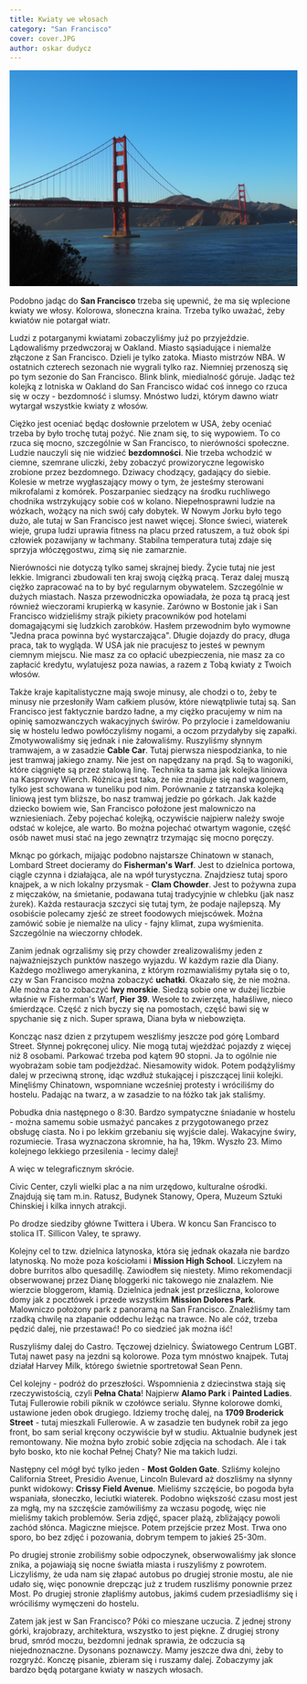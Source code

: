 ```yaml
---
title: Kwiaty we włosach
category: "San Francisco"
cover: cover.JPG
author: oskar dudycz
---
```


![front](cover.JPG)

Podobno jadąc do **San Francisco** trzeba się upewnić, że ma się wplecione kwiaty we włosy. Kolorowa, słoneczna kraina. Trzeba tylko uważać, żeby kwiatów nie potargał wiatr.

Ludzi z potarganymi kwiatami zobaczyliśmy już po przyjeździe. Lądowaliśmy przedwczoraj w Oakland. Miasto sąsiadujące i niemalże złączone z San Francisco. Dzieli je tylko zatoka. Miasto mistrzów NBA. W ostatnich czterech sezonach nie wygrali tylko raz. Niemniej przenoszą się po tym sezonie do San Francisco. Blink blink, miedialność góruje. Jadąc też kolejką z lotniska w Oakland do San Francisco widać coś innego co rzuca się w oczy - bezdomność i slumsy. Mnóstwo ludzi, którym dawno wiatr wytargał wszystkie kwiaty z włosów.

Ciężko jest oceniać będąc dosłownie przelotem w USA, żeby oceniać trzeba by było trochę tutaj pożyć. Nie znam się, to się wypowiem. To co rzuca się mocno, szczególnie w San Francisco, to nierówności społeczne. Ludzie nauczyli się nie widzieć **bezdomności**. Nie trzeba wchodzić w ciemne, szemrane uliczki, żeby zobaczyć prowizoryczne legowisko zrobione przez bezdomnego. Dziwacy chodzący, gadający do siebie. Kolesie w metrze wygłaszający mowy o tym, że jesteśmy sterowani mikrofalami z komórek. Poszarpaniec siedzący na środku ruchliwego chodnika wstrzykujący sobie coś w kolano. Niepełnosprawni ludzie na wózkach, wożący na nich swój cały dobytek. W Nowym Jorku było tego dużo, ale tutaj w San Francisco jest nawet więcej. Słonce świeci, wiaterek wieje, grupa ludzi uprawia fitness na placu przed ratuszem, a tuż obok śpi człowiek pozawijany w łachmany. Stabilna temperatura tutaj zdaje się sprzyja włóczęgostwu, zimą się nie zamarznie. 

Nierówności nie dotyczą tylko samej skrajnej biedy. Życie tutaj nie jest lekkie. Imigranci zbudowali ten kraj swoją ciężką pracą. Teraz dalej muszą ciężko zapracować na to by być regularnym obywatelem. Szczególnie w dużych miastach. Nasza przewodniczka opowiadała, że poza tą pracą jest również wieczorami krupierką w kasynie. Zarówno w Bostonie jak i San Francisco widzieliśmy strajk pikiety pracowników pod hotelami domagającymi się ludzkich zarobków. Hasłem przewodnim było wymowne "Jedna praca powinna być wystarczająca". Długie dojazdy do pracy, długa praca, tak to wygląda. W USA jak nie pracujesz to jesteś w pewnym ciemnym miejscu. Nie masz za co opłacić ubezpieczenia, nie masz za co zapłacić kredytu, wylatujesz poza nawias, a razem z Tobą kwiaty z Twoich włosów.

Także kraje kapitalistyczne mają swoje minusy, ale chodzi o to, żeby te minusy nie przesłoniły Wam całkiem plusów, które niewątpliwie tutaj są. San Francisco jest faktycznie bardzo ładne, a my ciężko pracujemy w nim na opinię samozwanczych wakacyjnych świrów. Po przylocie i zameldowaniu się w hostelu ledwo powłóczyliśmy nogami, a oczom przydałyby się zapałki. Zmotywowaliśmy się jednak i nie żałowaliśmy. Ruszyliśmy słynnym tramwajem, a w zasadzie **Cable Car**. Tutaj pierwsza niespodzianka, to nie jest tramwaj jakiego znamy. Nie jest on napędzany na prąd. Są to wagoniki, które ciągnięte są przez stalową linę. Technika ta sama jak kolejka liniowa na Kasprowy Wierch. Różnica jest taka, że nie znajduje się nad wagonem, tylko jest schowana w tuneliku pod nim. Porównanie z tatrzanska kolejką liniową jest tym bliższe, bo nasz tramwaj jedzie po górkach. Jak każde dziecko bowiem wie, San Francisco położone jest malowniczo na wzniesieniach. Żeby pojechać kolejką, oczywiście najpierw należy swoje odstać w kolejce, ale warto. Bo można pojechać otwartym wagonie, część osób nawet musi stać na jego zewnątrz trzymając się mocno poręczy.

Mknąc po górkach, mijając podobno najstarsze Chinatown w stanach, Lombard Street docieramy do **Fisherman's Warf**. Jest to dzielnica portowa, ciągle czynna i działająca, ale na wpół turystyczna. Znajdziesz tutaj sporo knajpek, a w nich lokalny przysmak - **Clam Chowder**. Jest to pożywna zupa z mięczaków, na śmietanie, podawana tutaj tradycyjnie w chlebku (jak nasz żurek). Każda restauracja szczyci się tutaj tym, że podaje najlepszą. My osobiście polecamy zjeść ze street foodowych miejscówek. Można zamówić sobie je niemalże na ulicy - fajny klimat, zupa wyśmienita. Szczególnie na wieczorny chłodek.

Zanim jednak ogrzaliśmy się przy chowder zrealizowaliśmy jeden z najważniejszych punktów naszego wyjazdu. W każdym razie dla Diany. Każdego możliwego amerykanina, z którym rozmawialiśmy pytała się o to, czy w San Francisco można zobaczyć **uchatki**. Okazało się, że nie można. Ale można za to zobaczyć **lwy morskie**. Siedzą sobie one w dużej liczbie właśnie w Fisherman's Warf, **Pier 39**. Wesołe to zwierzęta, hałaśliwe, nieco śmierdzące. Część z nich byczy się na pomostach, część bawi się w spychanie się z nich. Super sprawa, Diana była w niebowzięta.

Koncząc nasz dzien z przytupem weszliśmy jeszcze pod górę Lombard Street. Słynnej pokręconej ulicy. Nie mogą tutaj wjeżdżać pojazdy z więcej niż 8 osobami. Parkować trzeba pod kątem 90 stopni. Ja to ogólnie nie wyobrażam sobie tam podjeżdżać. Niesamowity widok. Potem podążyliśmy dalej w przeciwną stronę, idąc wzdłuż stukającej i piszczącej linii kolejki. Minęliśmy Chinatown, wspomniane wcześniej protesty i wróciliśmy do hostelu. Padając na twarz, a w zasadzie to na łóżko tak jak staliśmy.

Pobudka dnia następnego o 8:30. Bardzo sympatyczne śniadanie w hostelu - można samemu sobie usmażyć pancakes z przygotowanego przez obsługę ciasta. No i po lekkim grzebaniu się wyjście dalej. Wakacyjne świry, rozumiecie. Trasa wyznaczona skromnie, ha ha, 19km. Wyszło 23. Mimo kolejnego lekkiego przesilenia - lecimy dalej!

A więc w telegraficznym skrócie. 

Civic Center, czyli wielki plac a na nim urzędowo, kulturalne ośrodki. Znajdują się tam m.in. Ratusz, Budynek Stanowy, Opera, Muzeum Sztuki Chinskiej i kilka innych atrakcji.

Po drodze siedziby główne Twittera i Ubera. W koncu San Francisco to stolica IT. Sillicon Valey, te sprawy.

Kolejny cel to tzw. dzielnica latynoska, która się jednak okazała nie bardzo latynoską. No może poza kościołami i **Mission High School**. Liczyłem na dobre burritos albo quesadillę. Zawiodłem się niestety. Mimo rekomendacji obserwowanej przez Dianę bloggerki nic takowego nie znalazłem. Nie wierzcie bloggerom, kłamią. Dzielnica jednak jest prześliczna, kolorowe domy jak z pocztówek i przede wszystkim **Mission Dolores Park**. Malowniczo położony park z panoramą na San Francisco. Znaleźliśmy tam rzadką chwilę na złapanie oddechu leżąc na trawce. No ale cóż, trzeba pędzić dalej, nie przestawać! Po co siedzieć jak można iść!

Ruszyliśmy dalej do Castro. Tęczowej dzielnicy. Światowego Centrum LGBT. Tutaj nawet pasy na jezdni są kolorowe. Poza tym mnóstwo knajpek. Tutaj działał Harvey Milk, którego świetnie sportretował Sean Penn.

Cel kolejny - podróż do przeszłości. Wspomnienia z dziecinstwa stają się rzeczywistością, czyli **Pełna Chata**! Najpierw **Alamo Park** i **Painted Ladies**. Tutaj Fullerowie robili piknik w czołówce serialu. Słynne kolorowe domki, ustawione jeden obok drugiego. Idziemy trochę dalej, na **1709 Broderick Street** - tutaj mieszkali Fullerowie. A w zasadzie ten budynek robił za jego front, bo sam serial kręcony oczywiście był w studiu. Aktualnie budynek jest remontowany. Nie można było zrobić sobie zdjęcia na schodach. Ale i tak było bosko, kto nie kochał Pełnej Chaty? Nie ma takich ludzi.

Następny cel mógł być tylko jeden - **Most Golden Gate**. Szliśmy kolejno California Street, Presidio Avenue, Lincoln Bulevard aż doszliśmy na słynny punkt widokowy: **Crissy Field Avenue**. Mieliśmy szczęście, bo pogoda była wspaniała, słoneczko, leciutki wiaterek. Podobno większość czasu most jest za mgłą, my na szczęście zamówiliśmy za wczasu pogodę, więc nie mieliśmy takich problemów. Seria zdjęć, spacer plażą, zbliżający powoli zachód słónca. Magiczne miejsce. Potem przejście przez Most. Trwa ono sporo, bo bez zdjęć i pozowania, dobrym tempem to jakieś 25-30m. 

Po drugiej stronie zrobiliśmy sobie odpoczynek, obserwowaliśmy jak słonce znika, a pojawiają się nocne światła miasta i ruszyliśmy z powrotem. Liczyliśmy, że uda nam się złapać autobus po drugiej stronie mostu, ale nie udało się, więc ponownie drepcząc już z trudem ruszliśmy ponownie przez Most. Po drugiej stronie złapliśmy autobus, jakimś cudem przesiadliśmy się i wróciliśmy wymęczeni do hostelu.

Zatem jak jest w San Francisco? Póki co mieszane uczucia. Z jednej strony górki, krajobrazy, architektura, wszystko to jest piękne. Z drugiej strony brud, smród moczu, bezdomni jednak sprawia, że odczucia są niejednoznaczne. Dysonans poznawczy. Mamy jeszcze dwa dni, żeby to rozgryźć. Konczę pisanie, zbieram się i ruszamy dalej. Zobaczymy jak bardzo będą potargane kwiaty w naszych włosach.